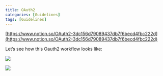 ```yaml
---
title: OAuth2
categories: [Guidelines]
tags: [Guidelines]
---
```


[https://www.notion.so/OAuth2-3dc156d79089437db7f6becd4fbc222d](https://www.notion.so/OAuth2-3dc156d79089437db7f6becd4fbc222d)


Let’s see how this Oauth2 workflow looks like:


![](https://prod-files-secure.s3.us-west-2.amazonaws.com/9960fb2a-b75e-4bea-a8f9-b00925db1215/3bce41e0-99e8-4ebd-9701-e2bc9cbb79a2/Untitled.png?X-Amz-Algorithm=AWS4-HMAC-SHA256&X-Amz-Content-Sha256=UNSIGNED-PAYLOAD&X-Amz-Credential=ASIAZI2LB466UFYRDAKS%2F20250402%2Fus-west-2%2Fs3%2Faws4_request&X-Amz-Date=20250402T202405Z&X-Amz-Expires=3600&X-Amz-Security-Token=IQoJb3JpZ2luX2VjEHQaCXVzLXdlc3QtMiJGMEQCICL3M5y%2FNi6%2Fr320avMF1d8bTmcZZtUeukG0IcEUshGCAiAanZXGMSXadK1QCpr2skuslKrDQjaI2Q8ClAGlP2UV0iqIBAjd%2F%2F%2F%2F%2F%2F%2F%2F%2F%2F8BEAAaDDYzNzQyMzE4MzgwNSIMLJfQyXBOs6F%2FJ0UMKtwDNNiMuc2g%2BlxAinTdEjxEJBjgCbOJr0Jmtl%2Fl1Wt4%2FjogtOFQEykqDtxllSiZ7L2w2H6V9W%2BqwbSc50fyOXjuoaWPeN9rlXwgOA4gmK6EwnNSmA2EHzfbTma8TRRecXsCx%2FO54krLndfpxMm3J23MO4Vs2d2MHvda6XvLzZq8X912eWOT2TzseMFugRSWgzvcbm0BsAi3npUj4FfHh8M0MAPqhxZE766mjjEZJRGCXs6zYrx7KSS3thfF4%2BvFfxwHGnlbY7HY5MPyRFJrmaNdTVUyC3aRM%2BQtDA9QVRTRKFNtBONaaNnvgl4RQogPksXJFGviIKX70vT3cNYuloLx7qfzPyOLbSDERVxS51HP87CVa4%2FXzf%2BEb25DLlt%2F8tvjXpL5vgf2kF27aoM%2FVUKlsRHgul0t%2FCTcQL0yaDlVomZ15C0GVJx98BGHZyiA1vFLk5BV0RpIRL8A7pi8h1%2FDQuOV%2Fc6S7VsXvI4ikTMadcht5CEbWxB1wFjPa4Q%2BgwfftVr13yOHYafDJlrHYaWYZkhrGb%2B9uiPCziM8On7%2BimeSoZ8r9rGkTcP9ewaUeZ29su2FatrHibcUklPc2A5L1Xaho7TRlnjxpN1iTgjz%2BSol%2BWWkdssi1W4p4R8w36W2vwY6pgHV4c0ep07syscPbJA0CvRkpTR3vNWx3GExCU86KE0rO328ew541cqVxZFe%2Bkj1jnVjKZBK1WU48yqfOdBPYlxvhkMt%2F2H0gyVbeQFb31npzf1jw8UXqzYCNCb%2BL9wd0d1SR5zwD8EA2jeC6STRmBpRSpAcX5A9y3kvKu%2B5MH%2BhbUHCjo%2FVB4hy0W7E7AOwrTXZ5hzHYDsV91kE%2B%2FrHp3G0L04T65qH&X-Amz-Signature=e7f62aabd9485e32e745646abecc1196742219577415405700a857a4c61252bd&X-Amz-SignedHeaders=host&x-id=GetObject)


![](https://prod-files-secure.s3.us-west-2.amazonaws.com/9960fb2a-b75e-4bea-a8f9-b00925db1215/27d32b66-de43-41de-80f7-7edb81d1190f/Untitled.png?X-Amz-Algorithm=AWS4-HMAC-SHA256&X-Amz-Content-Sha256=UNSIGNED-PAYLOAD&X-Amz-Credential=ASIAZI2LB466UFYRDAKS%2F20250402%2Fus-west-2%2Fs3%2Faws4_request&X-Amz-Date=20250402T202406Z&X-Amz-Expires=3600&X-Amz-Security-Token=IQoJb3JpZ2luX2VjEHQaCXVzLXdlc3QtMiJGMEQCICL3M5y%2FNi6%2Fr320avMF1d8bTmcZZtUeukG0IcEUshGCAiAanZXGMSXadK1QCpr2skuslKrDQjaI2Q8ClAGlP2UV0iqIBAjd%2F%2F%2F%2F%2F%2F%2F%2F%2F%2F8BEAAaDDYzNzQyMzE4MzgwNSIMLJfQyXBOs6F%2FJ0UMKtwDNNiMuc2g%2BlxAinTdEjxEJBjgCbOJr0Jmtl%2Fl1Wt4%2FjogtOFQEykqDtxllSiZ7L2w2H6V9W%2BqwbSc50fyOXjuoaWPeN9rlXwgOA4gmK6EwnNSmA2EHzfbTma8TRRecXsCx%2FO54krLndfpxMm3J23MO4Vs2d2MHvda6XvLzZq8X912eWOT2TzseMFugRSWgzvcbm0BsAi3npUj4FfHh8M0MAPqhxZE766mjjEZJRGCXs6zYrx7KSS3thfF4%2BvFfxwHGnlbY7HY5MPyRFJrmaNdTVUyC3aRM%2BQtDA9QVRTRKFNtBONaaNnvgl4RQogPksXJFGviIKX70vT3cNYuloLx7qfzPyOLbSDERVxS51HP87CVa4%2FXzf%2BEb25DLlt%2F8tvjXpL5vgf2kF27aoM%2FVUKlsRHgul0t%2FCTcQL0yaDlVomZ15C0GVJx98BGHZyiA1vFLk5BV0RpIRL8A7pi8h1%2FDQuOV%2Fc6S7VsXvI4ikTMadcht5CEbWxB1wFjPa4Q%2BgwfftVr13yOHYafDJlrHYaWYZkhrGb%2B9uiPCziM8On7%2BimeSoZ8r9rGkTcP9ewaUeZ29su2FatrHibcUklPc2A5L1Xaho7TRlnjxpN1iTgjz%2BSol%2BWWkdssi1W4p4R8w36W2vwY6pgHV4c0ep07syscPbJA0CvRkpTR3vNWx3GExCU86KE0rO328ew541cqVxZFe%2Bkj1jnVjKZBK1WU48yqfOdBPYlxvhkMt%2F2H0gyVbeQFb31npzf1jw8UXqzYCNCb%2BL9wd0d1SR5zwD8EA2jeC6STRmBpRSpAcX5A9y3kvKu%2B5MH%2BhbUHCjo%2FVB4hy0W7E7AOwrTXZ5hzHYDsV91kE%2B%2FrHp3G0L04T65qH&X-Amz-Signature=3f1dcd3f5b58b1666d2bf9d0ab9c871ed8d08514cc74c47bba755a8737073161&X-Amz-SignedHeaders=host&x-id=GetObject)

